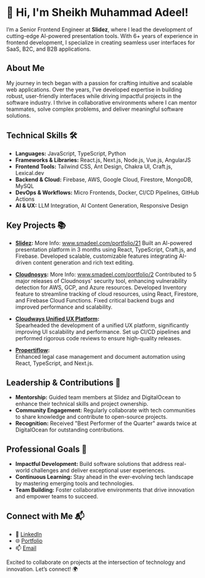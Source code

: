 # 👋 Hi, I'm Sheikh Muhammad Adeel!  
I’m a Senior Frontend Engineer at **Slidez**, where I lead the development of cutting-edge AI-powered presentation tools. With 6+ years of experience in frontend development, I specialize in creating seamless user interfaces for SaaS, B2C, and B2B applications.

## About Me  
My journey in tech began with a passion for crafting intuitive and scalable web applications. Over the years, I've developed expertise in building robust, user-friendly interfaces while driving impactful projects in the software industry. I thrive in collaborative environments where I can mentor teammates, solve complex problems, and deliver meaningful software solutions.

## Technical Skills 🛠️  
- **Languages:** JavaScript, TypeScript, Python  
- **Frameworks & Libraries:** React.js, Next.js, Node.js, Vue.js, AngularJS  
- **Frontend Tools:** Tailwind CSS, Ant Design, Chakra UI, Craft.js, Lexical.dev  
- **Backend & Cloud:** Firebase, AWS, Google Cloud, Firestore, MongoDB, MySQL  
- **DevOps & Workflows:** Micro Frontends, Docker, CI/CD Pipelines, GitHub Actions  
- **AI & UX:** LLM Integration, AI Content Generation, Responsive Design  

## Key Projects 📚  
- **[Slidez](https://slidez.ai):**
  More Info: www.smadeel.com/portfolio/21
  Built an AI-powered presentation platform in 3 months using React, TypeScript, Craft.js, and Firebase. Developed scalable, customizable features integrating AI-driven content generation and rich text editing.

- **[Cloudnosys](https://cloudnosys.com):**
  More Info: www.smadeel.com/portfolio/2
  Contributed to 5 major releases of Cloudnosys' security tool, enhancing vulnerability detection for AWS, GCP, and Azure resources.
  Developed Inventory feature to streamline tracking of cloud resources, using React, Firestore, and Firebase Cloud Functions. Fixed critical backend bugs and improved performance and scalability.

- **[Cloudways Unified UX Platform](https://cloudways.com/blog/unified-simplicity/):**  
  Spearheaded the development of a unified UX platform, significantly improving UI scalability and performance. Set up CI/CD pipelines and performed rigorous code reviews to ensure high-quality releases.

- **[Propertiflow](https://propertiflow.com):**  
  Enhanced legal case management and document automation using React, TypeScript, and Next.js.  

## Leadership & Contributions 🌟  
- **Mentorship:** Guided team members at Slidez and DigitalOcean to enhance their technical skills and project ownership.  
- **Community Engagement:** Regularly collaborate with tech communities to share knowledge and contribute to open-source projects.  
- **Recognition:** Received "Best Performer of the Quarter" awards twice at DigitalOcean for outstanding contributions.  

## Professional Goals 🚀  
- **Impactful Development:** Build software solutions that address real-world challenges and deliver exceptional user experiences.  
- **Continuous Learning:** Stay ahead in the ever-evolving tech landscape by mastering emerging tools and technologies.  
- **Team Building:** Foster collaborative environments that drive innovation and empower teams to succeed.  

## Connect with Me 📬  
- 🔗 [LinkedIn](https://linkedin.com/in/s-m-adeel-9050b7178)  
- 🌐 [Portfolio](https://smadeel.com/portfolio)  
- 📫 [Email](mailto:smaa.link@gmail.com)  

Excited to collaborate on projects at the intersection of technology and innovation. Let’s connect! 🌍  
